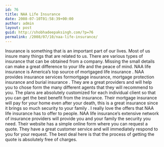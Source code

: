 ```yaml
---
id: 76
title: NAA Life Insurance
date: 2008-07-10T01:58:39+00:00
author: admin
layout: post
guid: http://shobhadeepaksingh.com/?p=76
permalink: /2008/07/10/naa-life-insurance/
---
```

Insurance is something that is an important part of our lives. Most of us insure many things that are related to us. There are various types of insurance that can be obtained from a company. Missing the small details can make a great difference to your life and the peace of mind. NAA life insurance is America&#8217;s top source of mortgaged life insurance . NAA provides insurance services formortgage insurance, mortgage protection insurance and burial insurance . They are a great providers and will help you to chose form the many different agents that they will recommend to you. The plans are absolutely customized for each individual client so that you can get the best benefit from the insurance. Their mortgage insurance will pay for your home even after your death, this is a great insurance since it brings so much security to your family . I really love the offers that NAA life insurance has to offer to people. NAA life insurance&#8217;s extensive network of insurance providers will provide you and your family the security you need. Their website has a simple online form where you can request a quote. They have a great customer service and will immediately respond to you for your request. The best deal here is that the process of getting the quote is absolutely free of charges.